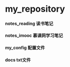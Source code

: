 # my_repository

#### notes_reading 读书笔记
#### notes_imooc   慕课网学习笔记
#### my_config     配置文件
#### docs          txt文件
